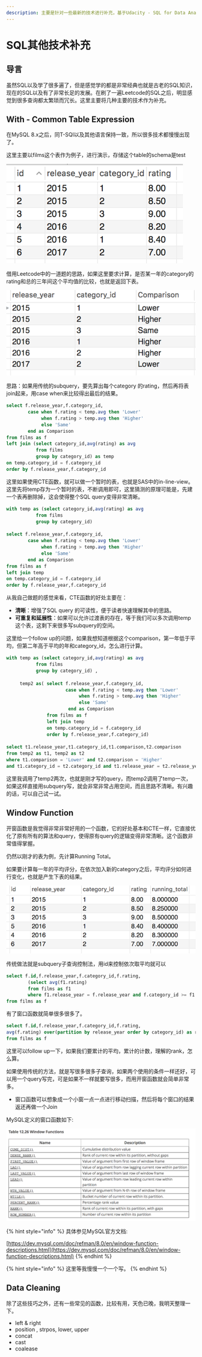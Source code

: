 ```yaml
---
description: 主要是针对一些最新的技术进行补充，基于Udacity - SQL for Data Analysis
---
```


# SQL其他技术补充

## 导言

虽然SQL以及学了很多遍了，但是感觉学的都是非常经典也就是古老的SQL知识，现在的SQL以及有了非常长足的发展。在刷了一遍Leetcode的SQL之后，明显感觉到很多查询都太繁琐而冗长。这里主要将几种主要的技术作为补充。

## With -  Common Table Expression

在MySQL 8.x之后，同T-SQl以及其他语言保持一致，所以很多技术都慢慢出现了。

这里主要以films这个表作为例子，进行演示，存储这个table的schema是test

![](.gitbook/assets/screen-shot-2018-08-08-at-7.33.11-pm.png)

借用Leetcode中的一道题的思路，如果这里要求计算，是否某一年的category的rating和总的三年间这个平均值的比较，也就是返回下表。

![](.gitbook/assets/screen-shot-2018-08-08-at-7.45.47-pm.png)

思路：如果用传统的subquery，要先算出每个category 的rating，然后再将表join起来，用case when来比较得出最后的结果。

```sql
select f.release_year,f.category_id,
		case when f.rating < temp.avg then 'Lower'
			 when f.rating > temp.avg then 'Higher'
             else 'Same'
		end as Comparison
from films as f
left join (select category_id,avg(rating) as avg
		   from films
           group by category_id) as temp 
on temp.category_id = f.category_id
order by f.release_year,f.category_id
```

这里如果使用CTE函数，就可以做一个暂时的表，也就是SAS中的in-line-view。这里先将temp存为一个暂时的表，不断调用即可，这里猜测的原理可能是，先建一个表再删除掉，这会使得整个SQL query变得非常清晰。

```sql
with temp as (select category_id,avg(rating) as avg
		   from films
           group by category_id) 

select f.release_year,f.category_id,
		case when f.rating < temp.avg then 'Lower'
			 when f.rating > temp.avg then 'Higher'
             else 'Same'
		end as Comparison
from films as f
left join temp
on temp.category_id = f.category_id
order by f.release_year,f.category_id
```

从我自己做题的感觉来看，CTE函数的好处主要在：

* **清晰**：增强了SQL query 的可读性，便于读者快速理解其中的思路。
* **可重复和延展性**：如果可以允许过渡表的存在，等于我们可以多次调用temp这个表，这剩下来很多写subquery的空间。

这里给一个follow up的问题，如果我想知道根据这个comparison，第一年低于平均，但第二年高于平均的年和category\_id，怎么进行计算。

```sql
with temp as (select category_id,avg(rating) as avg
		   from films
           group by category_id) ,

     temp2 as( select f.release_year,f.category_id,
                      case when f.rating < temp.avg then 'Lower'
			               when f.rating > temp.avg then 'Higher'
                           else 'Same'
		               end as Comparison
               from films as f
               left join temp
               on temp.category_id = f.category_id
               order by f.release_year,f.category_id)

select t1.release_year,t1.category_id,t1.comparison,t2.comparison
from temp2 as t1, temp2 as t2
where t1.comparison = 'Lower' and t2.comparison = 'Higher'
and t1.category_id = t2.category_id and t1.release_year = t2.release_year -1
```

这里我调用了temp2两次，也就是刚才写的query，而temp2调用了temp一次，如果这样直接用subquery写，就会非常非常占用空间，而且思路不清晰。有兴趣的话，可以自己试一试。

## Window Function

开窗函数是我觉得非常非常好用的一个函数，它的好处基本和CTE一样，它直接优化了原有所有的算法和query，使得原有query的逻辑变得非常清晰。这个函数非常值得掌握。

仍然以刚才的表为例，先计算Running Total。

如果要计算每一年的平均评分，在依次加入新的category之后，平均评分如何进行变化，也就是产生下表的结果。

![](.gitbook/assets/screen-shot-2018-08-08-at-8.14.13-pm.png)

传统做法就是subquery子查询控制法，用id来控制依次取平均就可以

```sql
select f.id,f.release_year,f.category_id,f.rating,
		(select avg(f1.rating)
        from films as f1
        where f1.release_year = f.release_year and f.category_id >= f1.category_id)
from films as f

```

有了窗口函数就简单很多很多了。

```sql
select f.id,f.release_year,f.category_id,f.rating,
avg(f.rating) over(partition by release_year order by category_id) as running_total
from films as f
```

这里可以follow up一下，如果我们要累计的平均，累计的计数，理解的rank，怎么算。

如果使用传统的方法，就是写很多很多子查询，如果两个使用的条件一样还好，可以用一个query写完，可是如果不一样就要写很多，而用开窗函数就会简单非常多。

* 窗口函数可以想象成一个小窗一点一点进行移动扫描，然后将每个窗口的结果返还再做一个Join

MySQL定义的窗口函数如下:

![](.gitbook/assets/screen-shot-2018-08-08-at-8.20.59-pm.png)

{% hint style="info" %}
具体参见MySQL官方文档:

[https://dev.mysql.com/doc/refman/8.0/en/window-function-descriptions.html](https://dev.mysql.com/doc/refman/8.0/en/window-function-descriptions.html)
{% endhint %}

{% hint style="info" %}
这里等我慢慢一个一个写。
{% endhint %}

## Data Cleaning

除了这些技巧之外，还有一些常见的函数，比较有用，天色已晚，我明天整理一下。

* left & right
* position , strpos, lower, upper
* concat
* cast
* coalease

